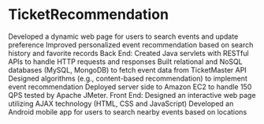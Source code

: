 # TicketRecommendation
Developed a dynamic web page for users to search events and update preference
Improved personalized event recommendation based on search history and favorite records
Back End:
Created Java servlets with RESTful APIs to handle HTTP requests and responses
Built relational and NoSQL databases (MySQL, MongoDB) to fetch event data from TicketMaster API
Designed algorithms (e.g., content-based recommendation) to implement event recommendation
Deployed server side to Amazon EC2 to handle 150 QPS tested by Apache JMeter.
Front End:
Designed an interactive web page utilizing AJAX technology (HTML, CSS and JavaScript)
Developed an Android mobile app for users to search nearby events based on locations
